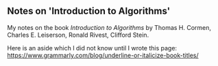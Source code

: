 ## Notes on 'Introduction to Algorithms'

My notes on the book *Introduction to Algorithms* by Thomas H. Cormen, Charles E. Leiserson, Ronald Rivest, Clifford Stein.

Here is an aside which I did not know until I wrote this page: https://www.grammarly.com/blog/underline-or-italicize-book-titles/
